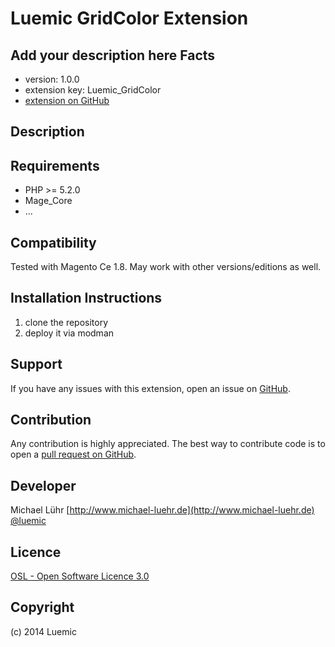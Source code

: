Luemic GridColor Extension
=====================
Add your description here
Facts
-----
- version: 1.0.0
- extension key: Luemic_GridColor
- [extension on GitHub](https://github.com/luemic/Luemic_GridColor)

Description
-----------



Requirements
------------
- PHP >= 5.2.0
- Mage_Core
- ...

Compatibility
-------------
Tested with Magento Ce 1.8. May work with other versions/editions as well. 

Installation Instructions
-------------------------
1. clone the repository
2. deploy it via modman


Support
-------
If you have any issues with this extension, open an issue on [GitHub](https://github.com/luemic/Luemic_GridColor/issues).

Contribution
------------
Any contribution is highly appreciated. The best way to contribute code is to open a [pull request on GitHub](https://help.github.com/articles/using-pull-requests).

Developer
---------
Michael Lühr
[http://www.michael-luehr.de](http://www.michael-luehr.de)
[@luemic](https://twitter.com/luemic)

Licence
-------
[OSL - Open Software Licence 3.0](http://opensource.org/licenses/osl-3.0.php)

Copyright
---------
(c) 2014 Luemic
